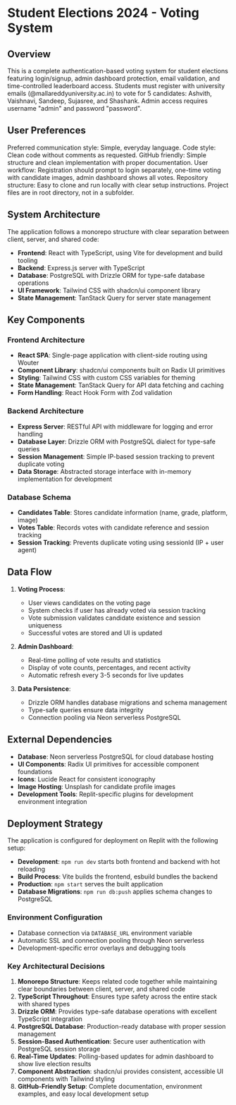 # Student Elections 2024 - Voting System

## Overview

This is a complete authentication-based voting system for student elections featuring login/signup, admin dashboard protection, email validation, and time-controlled leaderboard access. Students must register with university emails (@mallareddyuniversity.ac.in) to vote for 5 candidates: Ashvith, Vaishnavi, Sandeep, Sujasree, and Shashank. Admin access requires username "admin" and password "password".

## User Preferences

Preferred communication style: Simple, everyday language.
Code style: Clean code without comments as requested.
GitHub friendly: Simple structure and clean implementation with proper documentation.
User workflow: Registration should prompt to login separately, one-time voting with candidate images, admin dashboard shows all votes.
Repository structure: Easy to clone and run locally with clear setup instructions. Project files are in root directory, not in a subfolder.

## System Architecture

The application follows a monorepo structure with clear separation between client, server, and shared code:

- **Frontend**: React with TypeScript, using Vite for development and build tooling
- **Backend**: Express.js server with TypeScript
- **Database**: PostgreSQL with Drizzle ORM for type-safe database operations
- **UI Framework**: Tailwind CSS with shadcn/ui component library
- **State Management**: TanStack Query for server state management

## Key Components

### Frontend Architecture
- **React SPA**: Single-page application with client-side routing using Wouter
- **Component Library**: shadcn/ui components built on Radix UI primitives
- **Styling**: Tailwind CSS with custom CSS variables for theming
- **State Management**: TanStack Query for API data fetching and caching
- **Form Handling**: React Hook Form with Zod validation

### Backend Architecture
- **Express Server**: RESTful API with middleware for logging and error handling
- **Database Layer**: Drizzle ORM with PostgreSQL dialect for type-safe queries
- **Session Management**: Simple IP-based session tracking to prevent duplicate voting
- **Data Storage**: Abstracted storage interface with in-memory implementation for development

### Database Schema
- **Candidates Table**: Stores candidate information (name, grade, platform, image)
- **Votes Table**: Records votes with candidate reference and session tracking
- **Session Tracking**: Prevents duplicate voting using sessionId (IP + user agent)

## Data Flow

1. **Voting Process**:
   - User views candidates on the voting page
   - System checks if user has already voted via session tracking
   - Vote submission validates candidate existence and session uniqueness
   - Successful votes are stored and UI is updated

2. **Admin Dashboard**:
   - Real-time polling of vote results and statistics
   - Display of vote counts, percentages, and recent activity
   - Automatic refresh every 3-5 seconds for live updates

3. **Data Persistence**:
   - Drizzle ORM handles database migrations and schema management
   - Type-safe queries ensure data integrity
   - Connection pooling via Neon serverless PostgreSQL

## External Dependencies

- **Database**: Neon serverless PostgreSQL for cloud database hosting
- **UI Components**: Radix UI primitives for accessible component foundations
- **Icons**: Lucide React for consistent iconography
- **Image Hosting**: Unsplash for candidate profile images
- **Development Tools**: Replit-specific plugins for development environment integration

## Deployment Strategy

The application is configured for deployment on Replit with the following setup:

- **Development**: `npm run dev` starts both frontend and backend with hot reloading
- **Build Process**: Vite builds the frontend, esbuild bundles the backend
- **Production**: `npm start` serves the built application
- **Database Migrations**: `npm run db:push` applies schema changes to PostgreSQL

### Environment Configuration
- Database connection via `DATABASE_URL` environment variable
- Automatic SSL and connection pooling through Neon serverless
- Development-specific error overlays and debugging tools

### Key Architectural Decisions

1. **Monorepo Structure**: Keeps related code together while maintaining clear boundaries between client, server, and shared code
2. **TypeScript Throughout**: Ensures type safety across the entire stack with shared types
3. **Drizzle ORM**: Provides type-safe database operations with excellent TypeScript integration
4. **PostgreSQL Database**: Production-ready database with proper session management
5. **Session-Based Authentication**: Secure user authentication with PostgreSQL session storage
6. **Real-Time Updates**: Polling-based updates for admin dashboard to show live election results
7. **Component Abstraction**: shadcn/ui provides consistent, accessible UI components with Tailwind styling
8. **GitHub-Friendly Setup**: Complete documentation, environment examples, and easy local development setup